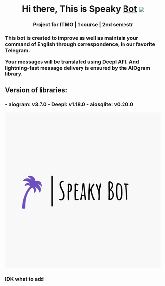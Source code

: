 <h1 align="center">Hi there, This is Speaky <a href="https://t.me/deao_bot" target="_blank">Bot</a> 
<img src="https://github.com/blackcater/blackcater/raw/main/images/Hi.gif" height="32"/></h1>
<h3 align="center">Project for ITMO | 1 course | 2nd semestr</h3>

<h3>This bot is created to improve as well as maintain your command of English through correspondence, in our favorite Telegram. 

Your messages will be translated using Deepl API.
And lightning-fast message delivery is ensured by the AIOgram library.</h3>

<h2>Version of libraries:</h2>
<h3> 
- aiogram: v3.7.0
- Deepl: v1.18.0
- aiosqlite: v0.20.0 
</h3>

![img.png](img.png)

<h3>IDK what to add</h3>